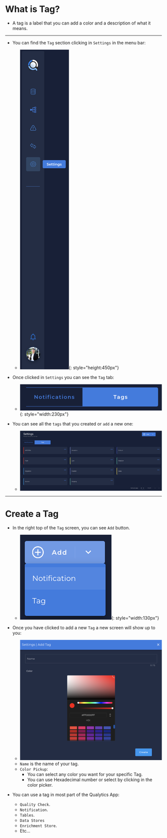 # What is Tag?

* A tag is a label that you can add a color and a description of what it means.


---

* You can find the `Tag` section clicking in `Settings` in the menu bar:
    - ![Screenshot](../assets/notifications/settings-tab.png){: style="height:450px"}

* Once clicked in `Settings` you can see the `Tag` tab:
    - ![Screenshot](../assets/tags/tags-tab.png){: style="width:230px"}

* You can see all the `tags` that you created or `add` a new one:
    - ![Screenshot](../assets/tags/tags.png)

---

# Create a Tag

* In the right top of the `Tag` screen, you can see `Add` button.
    - ![Screenshot](../assets/notifications/add-notification.png){: style="width:130px"}

* Once you have clicked to add a new `Tag` a new screen will show up to you:
    - ![Screenshot](../assets/tags/tag-screen.png)

    * `Name` is the name of your tag.
    * `Color Pickup`:
        * You can select any color you want for your specific Tag.
        * You can use Hexadecimal number or select by clicking in the color picker.
    
* You can use a tag in most part of the Qualytics App:
    * `Quality Check`.
    * `Notification`.
    * `Tables`.
    * `Data Stores`
    * `Enrichment Store`.
    * Etc...